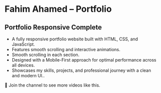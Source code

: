 # Fahim Ahamed – Portfolio

## Portfolio Responsive Complete

- A fully responsive portfolio website built with HTML, CSS, and JavaScript.
- Features smooth scrolling and interactive animations.
- Smooth scrolling in each section.
- Designed with a Mobile-First approach for optimal performance across all devices.
- Showcases my skills, projects, and professional journey with a clean and modern UI..

💙 Join the channel to see more videos like this. 

